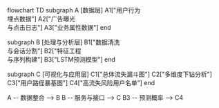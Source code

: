 flowchart TD
    subgraph A [数据层]
    A1["用户行为<br>埋点数据"]
    A2["广告曝光<br>与点击日志"]
    A3["业务属性数据"]
end

subgraph B [处理与分析层]
    B1["数据清洗<br>与会话分割"]
    B2["特征工程<br>与序列构建"]
    B3["LSTM预测模型"]
end

subgraph C [可视化与应用层]
    C1["总体流失漏斗图"]
    C2["多维度下钻分析"]
    C3["用户路径暴基图"]
    C4["高流失风险用户名单"]
end

A -- 数据整合 --> B
B -- 服务与接口 --> C
B3 -- 预测概率 --> C4
